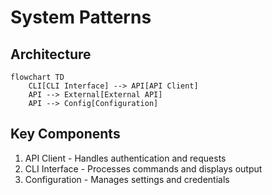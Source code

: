 # System Patterns

## Architecture
```mermaid
flowchart TD
    CLI[CLI Interface] --> API[API Client]
    API --> External[External API]
    API --> Config[Configuration]
```

## Key Components
1. API Client - Handles authentication and requests
2. CLI Interface - Processes commands and displays output
3. Configuration - Manages settings and credentials